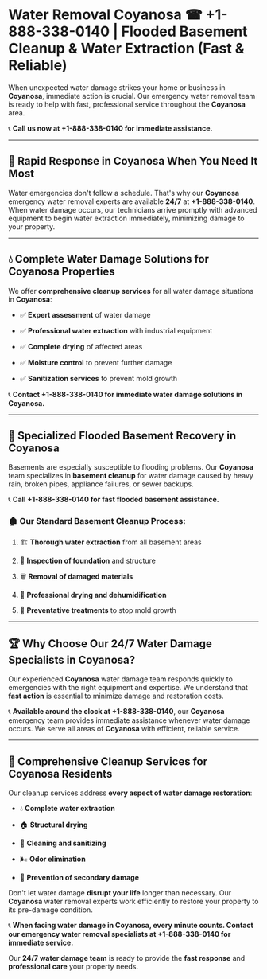 # Water Removal Coyanosa ☎ +1-888-338-0140 | Flooded Basement Cleanup & Water Extraction (Fast & Reliable)

When unexpected water damage strikes your home or business in **Coyanosa**, immediate action is crucial. Our emergency water removal team is ready to help with fast, professional service throughout the **Coyanosa** area. 

📞 **Call us now at +1-888-338-0140 for immediate assistance.**
---
## 🚀 Rapid Response in Coyanosa When You Need It Most
Water emergencies don't follow a schedule. That's why our **Coyanosa** emergency water removal experts are available **24/7** at **+1-888-338-0140**. When water damage occurs, our technicians arrive promptly with advanced equipment to begin water extraction immediately, minimizing damage to your property.
---
## 💧 Complete Water Damage Solutions for Coyanosa Properties
We offer **comprehensive cleanup services** for all water damage situations in **Coyanosa**:
- ✅ **Expert assessment** of water damage  
- ✅ **Professional water extraction** with industrial equipment  
- ✅ **Complete drying** of affected areas  
- ✅ **Moisture control** to prevent further damage  
- ✅ **Sanitization services** to prevent mold growth  
📞 **Contact +1-888-338-0140 for immediate water damage solutions in Coyanosa.**
---
## 🌊 Specialized Flooded Basement Recovery in Coyanosa
Basements are especially susceptible to flooding problems. Our **Coyanosa** team specializes in **basement cleanup** for water damage caused by heavy rain, broken pipes, appliance failures, or sewer backups. 
📞 **Call +1-888-338-0140 for fast flooded basement assistance.**
### 🏚️ Our Standard Basement Cleanup Process:
1. 🏗️ **Thorough water extraction** from all basement areas  
2. 🔎 **Inspection of foundation** and structure  
3. 🗑️ **Removal of damaged materials**  
4. 💨 **Professional drying and dehumidification**  
5. 🚫 **Preventative treatments** to stop mold growth  
---
## 🏆 Why Choose Our 24/7 Water Damage Specialists in Coyanosa?
Our experienced **Coyanosa** water damage team responds quickly to emergencies with the right equipment and expertise. We understand that **fast action** is essential to minimize damage and restoration costs.
📞 **Available around the clock at +1-888-338-0140**, our **Coyanosa** emergency team provides immediate assistance whenever water damage occurs. We serve all areas of **Coyanosa** with efficient, reliable service.
---
## 🧹 Comprehensive Cleanup Services for Coyanosa Residents
Our cleanup services address **every aspect of water damage restoration**:
- 💧 **Complete water extraction**  
- 🏠 **Structural drying**  
- 🧼 **Cleaning and sanitizing**  
- 🌬️ **Odor elimination**  
- 🚫 **Prevention of secondary damage**  
Don't let water damage **disrupt your life** longer than necessary. Our **Coyanosa** water removal experts work efficiently to restore your property to its pre-damage condition.
📞 **When facing water damage in Coyanosa, every minute counts. Contact our emergency water removal specialists at +1-888-338-0140 for immediate service.**
Our **24/7 water damage team** is ready to provide the **fast response** and **professional care** your property needs.

